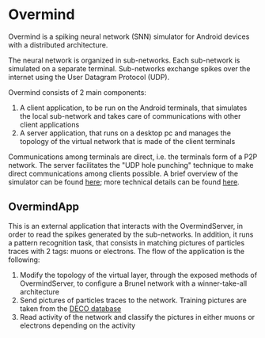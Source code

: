 <h1>Overmind</h1>

Overmind is a spiking neural network (SNN) simulator for Android devices with a distributed architecture. 

The neural network is organized in sub-networks. Each sub-network is simulated on a separate terminal. Sub-networks exchange spikes over the internet using the User Datagram Protocol (UDP).

Overmind consists of 2 main components: 
  1) A client application, to be run on the Android terminals, that simulates the local sub-network and takes care of communications with other client applications
  2) A server application, that runs on a desktop pc and manages the topology of the virtual network that is made of the client terminals 
  
Communications among terminals are direct, i.e. the terminals form of a P2P network. The server facilitates the "UDP hole punching" technique to make direct communications among clients possible. A brief overview of the simulator can be found <a href="https://drive.google.com/file/d/1HXEZPquvL074W5A8zCYezKZsSuZJRPBV/view?usp=sharing">here</a>; more technical details can be found <a href="https://drive.google.com/file/d/1mpvIt8U_E-32HUVETb6icVovcQidOv6U/view?usp=sharing">here</a>.

<h2>OvermindApp</h2>

This is an external application that interacts with the OvermindServer, in order to read the spikes generated by the sub-networks. In addition, it runs a pattern recognition task, that consists in matching pictures of particles traces with 2 tags: muons or electrons. The flow of the application is the following:

  1) Modify the topology of the virtual layer, through the exposed methods of OvermindServer, to configure a Brunel network with a winner-take-all architecture
  2) Send pictures of particles traces to the network. Training pictures are taken from the <a href="https://deco-web-1.wipac.wisc.edu">DECO database</a>
  3) Read activity of the network and classify the pictures in either muons or electrons depending on the activity



